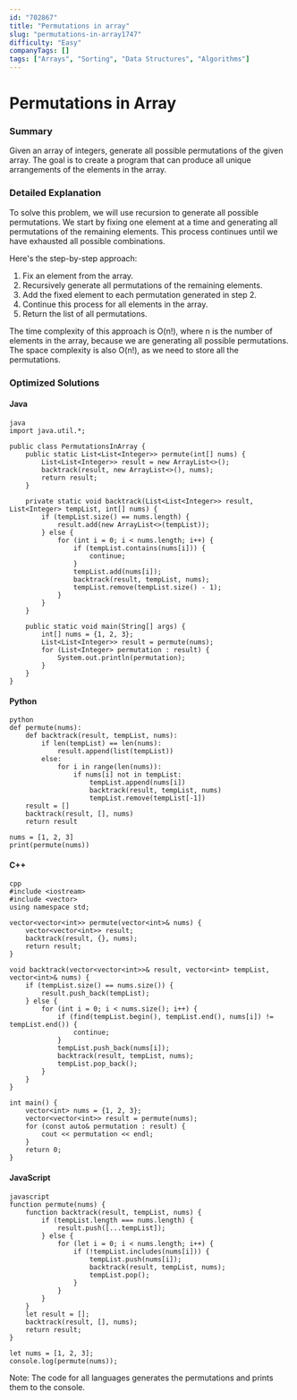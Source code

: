 ```yaml
---
id: "702867"
title: "Permutations in array"
slug: "permutations-in-array1747"
difficulty: "Easy"
companyTags: []
tags: ["Arrays", "Sorting", "Data Structures", "Algorithms"]
---
```


**Permutations in Array**
=====================

### Summary
Given an array of integers, generate all possible permutations of the given array. The goal is to create a program that can produce all unique arrangements of the elements in the array.

### Detailed Explanation
To solve this problem, we will use recursion to generate all possible permutations. We start by fixing one element at a time and generating all permutations of the remaining elements. This process continues until we have exhausted all possible combinations.

Here's the step-by-step approach:

1.  Fix an element from the array.
2.  Recursively generate all permutations of the remaining elements.
3.  Add the fixed element to each permutation generated in step 2.
4.  Continue this process for all elements in the array.
5.  Return the list of all permutations.

The time complexity of this approach is O(n!), where n is the number of elements in the array, because we are generating all possible permutations. The space complexity is also O(n!), as we need to store all the permutations.

### Optimized Solutions

#### Java
```
java
import java.util.*;

public class PermutationsInArray {
    public static List<List<Integer>> permute(int[] nums) {
        List<List<Integer>> result = new ArrayList<>();
        backtrack(result, new ArrayList<>(), nums);
        return result;
    }

    private static void backtrack(List<List<Integer>> result, List<Integer> tempList, int[] nums) {
        if (tempList.size() == nums.length) {
            result.add(new ArrayList<>(tempList));
        } else {
            for (int i = 0; i < nums.length; i++) {
                if (tempList.contains(nums[i])) {
                    continue;
                }
                tempList.add(nums[i]);
                backtrack(result, tempList, nums);
                tempList.remove(tempList.size() - 1);
            }
        }
    }

    public static void main(String[] args) {
        int[] nums = {1, 2, 3};
        List<List<Integer>> result = permute(nums);
        for (List<Integer> permutation : result) {
            System.out.println(permutation);
        }
    }
}
```

#### Python
```
python
def permute(nums):
    def backtrack(result, tempList, nums):
        if len(tempList) == len(nums):
            result.append(list(tempList))
        else:
            for i in range(len(nums)):
                if nums[i] not in tempList:
                    tempList.append(nums[i])
                    backtrack(result, tempList, nums)
                    tempList.remove(tempList[-1])
    result = []
    backtrack(result, [], nums)
    return result

nums = [1, 2, 3]
print(permute(nums))
```

#### C++
```
cpp
#include <iostream>
#include <vector>
using namespace std;

vector<vector<int>> permute(vector<int>& nums) {
    vector<vector<int>> result;
    backtrack(result, {}, nums);
    return result;
}

void backtrack(vector<vector<int>>& result, vector<int> tempList, vector<int>& nums) {
    if (tempList.size() == nums.size()) {
        result.push_back(tempList);
    } else {
        for (int i = 0; i < nums.size(); i++) {
            if (find(tempList.begin(), tempList.end(), nums[i]) != tempList.end()) {
                continue;
            }
            tempList.push_back(nums[i]);
            backtrack(result, tempList, nums);
            tempList.pop_back();
        }
    }
}

int main() {
    vector<int> nums = {1, 2, 3};
    vector<vector<int>> result = permute(nums);
    for (const auto& permutation : result) {
        cout << permutation << endl;
    }
    return 0;
}
```

#### JavaScript
```
javascript
function permute(nums) {
    function backtrack(result, tempList, nums) {
        if (tempList.length === nums.length) {
            result.push([...tempList]);
        } else {
            for (let i = 0; i < nums.length; i++) {
                if (!tempList.includes(nums[i])) {
                    tempList.push(nums[i]);
                    backtrack(result, tempList, nums);
                    tempList.pop();
                }
            }
        }
    }
    let result = [];
    backtrack(result, [], nums);
    return result;
}

let nums = [1, 2, 3];
console.log(permute(nums));
```

Note: The code for all languages generates the permutations and prints them to the console.